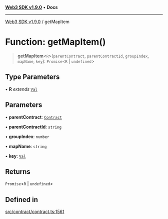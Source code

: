 [**Web3 SDK v1.9.0**](../README.md) • **Docs**

***

[Web3 SDK v1.9.0](../globals.md) / getMapItem

# Function: getMapItem()

> **getMapItem**\<`R`\>(`parentContract`, `parentContractId`, `groupIndex`, `mapName`, `key`): `Promise`\<`R` \| `undefined`\>

## Type Parameters

• **R** *extends* [`Val`](../type-aliases/Val.md)

## Parameters

• **parentContract**: [`Contract`](../classes/Contract.md)

• **parentContractId**: `string`

• **groupIndex**: `number`

• **mapName**: `string`

• **key**: [`Val`](../type-aliases/Val.md)

## Returns

`Promise`\<`R` \| `undefined`\>

## Defined in

[src/contract/contract.ts:1561](https://github.com/Mystic-Nayy/alephium-web3/blob/ee41f5e0e7d7fb0b155fe62f05b2ac03772895ca/packages/web3/src/contract/contract.ts#L1561)
